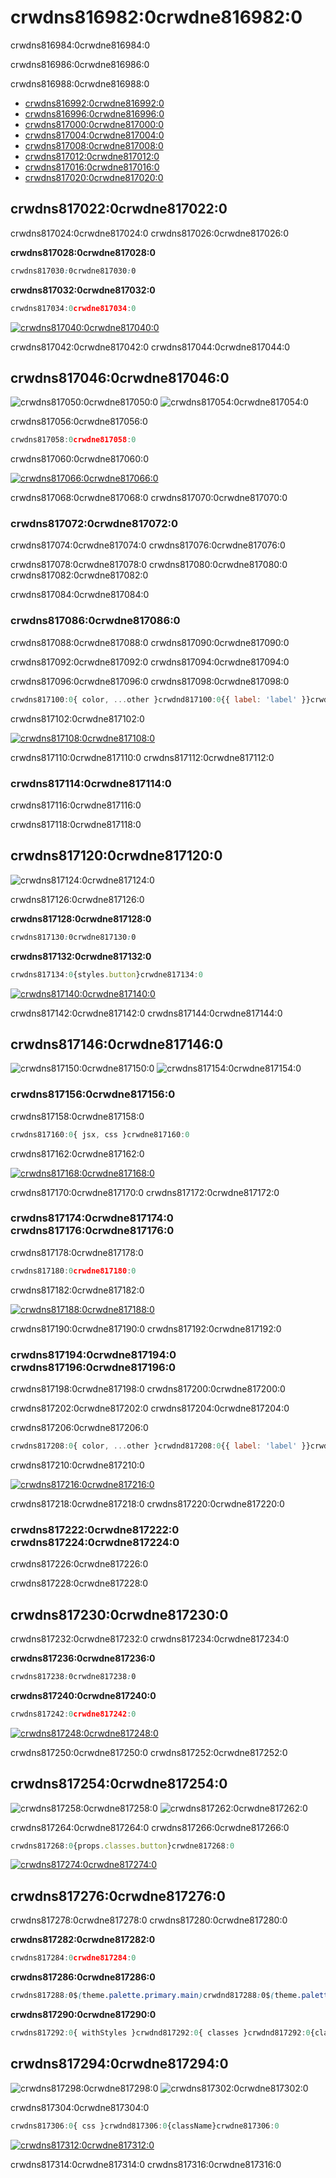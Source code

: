 # crwdns816982:0crwdne816982:0

<p class="description">crwdns816984:0crwdne816984:0</p>

crwdns816986:0crwdne816986:0

crwdns816988:0crwdne816988:0

- [crwdns816992:0crwdne816992:0](crwdns816990:0crwdne816990:0)
- [crwdns816996:0crwdne816996:0](crwdns816994:0crwdne816994:0)
- [crwdns817000:0crwdne817000:0](crwdns816998:0crwdne816998:0)
- [crwdns817004:0crwdne817004:0](crwdns817002:0crwdne817002:0)
- [crwdns817008:0crwdne817008:0](crwdns817006:0crwdne817006:0)
- [crwdns817012:0crwdne817012:0](crwdns817010:0crwdne817010:0)
- [crwdns817016:0crwdne817016:0](crwdns817014:0crwdne817014:0)
- [crwdns817020:0crwdne817020:0](crwdns817018:0crwdne817018:0)

## crwdns817022:0crwdne817022:0

crwdns817024:0crwdne817024:0 crwdns817026:0crwdne817026:0

**crwdns817028:0crwdne817028:0**

```css
crwdns817030:0crwdne817030:0
```

**crwdns817032:0crwdne817032:0**

```jsx
crwdns817034:0crwdne817034:0
```

[![crwdns817040:0crwdne817040:0](crwdns817038:0crwdne817038:0)](crwdns817036:0crwdne817036:0)

crwdns817042:0crwdne817042:0 crwdns817044:0crwdne817044:0

## crwdns817046:0crwdne817046:0

![crwdns817050:0crwdne817050:0](crwdns817048:0crwdne817048:0) ![crwdns817054:0crwdne817054:0](crwdns817052:0crwdne817052:0)

crwdns817056:0crwdne817056:0

```jsx
crwdns817058:0crwdne817058:0
```

crwdns817060:0crwdne817060:0

[![crwdns817066:0crwdne817066:0](crwdns817064:0crwdne817064:0)](crwdns817062:0crwdne817062:0)

crwdns817068:0crwdne817068:0 crwdns817070:0crwdne817070:0

### crwdns817072:0crwdne817072:0

crwdns817074:0crwdne817074:0 crwdns817076:0crwdne817076:0

crwdns817078:0crwdne817078:0 crwdns817080:0crwdne817080:0 crwdns817082:0crwdne817082:0

crwdns817084:0crwdne817084:0

### crwdns817086:0crwdne817086:0

crwdns817088:0crwdne817088:0 crwdns817090:0crwdne817090:0

crwdns817092:0crwdne817092:0 crwdns817094:0crwdne817094:0

crwdns817096:0crwdne817096:0 crwdns817098:0crwdne817098:0

```jsx
crwdns817100:0{ color, ...other }crwdnd817100:0{{ label: 'label' }}crwdnd817100:0{...other}crwdne817100:0
```

crwdns817102:0crwdne817102:0

[![crwdns817108:0crwdne817108:0](crwdns817106:0crwdne817106:0)](crwdns817104:0crwdne817104:0)

crwdns817110:0crwdne817110:0 crwdns817112:0crwdne817112:0

### crwdns817114:0crwdne817114:0

crwdns817116:0crwdne817116:0

crwdns817118:0crwdne817118:0

## crwdns817120:0crwdne817120:0

![crwdns817124:0crwdne817124:0](crwdns817122:0crwdne817122:0)

crwdns817126:0crwdne817126:0

**crwdns817128:0crwdne817128:0**

```css
crwdns817130:0crwdne817130:0
```

**crwdns817132:0crwdne817132:0**

```jsx
crwdns817134:0{styles.button}crwdne817134:0
```

[![crwdns817140:0crwdne817140:0](crwdns817138:0crwdne817138:0)](crwdns817136:0crwdne817136:0)

crwdns817142:0crwdne817142:0 crwdns817144:0crwdne817144:0

## crwdns817146:0crwdne817146:0

![crwdns817150:0crwdne817150:0](crwdns817148:0crwdne817148:0) ![crwdns817154:0crwdne817154:0](crwdns817152:0crwdne817152:0)

### crwdns817156:0crwdne817156:0

crwdns817158:0crwdne817158:0

```jsx
crwdns817160:0{ jsx, css }crwdne817160:0
```

crwdns817162:0crwdne817162:0

[![crwdns817168:0crwdne817168:0](crwdns817166:0crwdne817166:0)](crwdns817164:0crwdne817164:0)

crwdns817170:0crwdne817170:0 crwdns817172:0crwdne817172:0

### crwdns817174:0crwdne817174:0 crwdns817176:0crwdne817176:0

crwdns817178:0crwdne817178:0

```jsx
crwdns817180:0crwdne817180:0
```

crwdns817182:0crwdne817182:0

[![crwdns817188:0crwdne817188:0](crwdns817186:0crwdne817186:0)](crwdns817184:0crwdne817184:0)

crwdns817190:0crwdne817190:0 crwdns817192:0crwdne817192:0

### crwdns817194:0crwdne817194:0 crwdns817196:0crwdne817196:0

crwdns817198:0crwdne817198:0 crwdns817200:0crwdne817200:0

crwdns817202:0crwdne817202:0 crwdns817204:0crwdne817204:0

crwdns817206:0crwdne817206:0

```jsx
crwdns817208:0{ color, ...other }crwdnd817208:0{{ label: 'label' }}crwdnd817208:0{...other}crwdne817208:0
```

crwdns817210:0crwdne817210:0

[![crwdns817216:0crwdne817216:0](crwdns817214:0crwdne817214:0)](crwdns817212:0crwdne817212:0)

crwdns817218:0crwdne817218:0 crwdns817220:0crwdne817220:0

### crwdns817222:0crwdne817222:0 crwdns817224:0crwdne817224:0

crwdns817226:0crwdne817226:0

crwdns817228:0crwdne817228:0

## crwdns817230:0crwdne817230:0

crwdns817232:0crwdne817232:0 crwdns817234:0crwdne817234:0

**crwdns817236:0crwdne817236:0**

```css
crwdns817238:0crwdne817238:0
```

**crwdns817240:0crwdne817240:0**

```jsx
crwdns817242:0crwdne817242:0
```

[![crwdns817248:0crwdne817248:0](crwdns817246:0crwdne817246:0)](crwdns817244:0crwdne817244:0)

crwdns817250:0crwdne817250:0 crwdns817252:0crwdne817252:0

## crwdns817254:0crwdne817254:0

![crwdns817258:0crwdne817258:0](crwdns817256:0crwdne817256:0) ![crwdns817262:0crwdne817262:0](crwdns817260:0crwdne817260:0)

crwdns817264:0crwdne817264:0 crwdns817266:0crwdne817266:0

```jsx
crwdns817268:0{props.classes.button}crwdne817268:0
```

[![crwdns817274:0crwdne817274:0](crwdns817272:0crwdne817272:0)](crwdns817270:0crwdne817270:0)

## crwdns817276:0crwdne817276:0

crwdns817278:0crwdne817278:0 crwdns817280:0crwdne817280:0

**crwdns817282:0crwdne817282:0**

```js
crwdns817284:0crwdne817284:0
```

**crwdns817286:0crwdne817286:0**

```css
crwdns817288:0$(theme.palette.primary.main)crwdnd817288:0$(theme.palette.primary.light)crwdnd817288:0$(theme.typography.caption.fontSize)crwdne817288:0
```

**crwdns817290:0crwdne817290:0**

```js
crwdns817292:0{ withStyles }crwdnd817292:0{ classes }crwdnd817292:0{classes.button}crwdne817292:0
```

## crwdns817294:0crwdne817294:0

![crwdns817298:0crwdne817298:0](crwdns817296:0crwdne817296:0) ![crwdns817302:0crwdne817302:0](crwdns817300:0crwdne817300:0)

crwdns817304:0crwdne817304:0

```jsx
crwdns817306:0{ css }crwdnd817306:0{className}crwdne817306:0
```

[![crwdns817312:0crwdne817312:0](crwdns817310:0crwdne817310:0)](crwdns817308:0crwdne817308:0)

crwdns817314:0crwdne817314:0 crwdns817316:0crwdne817316:0